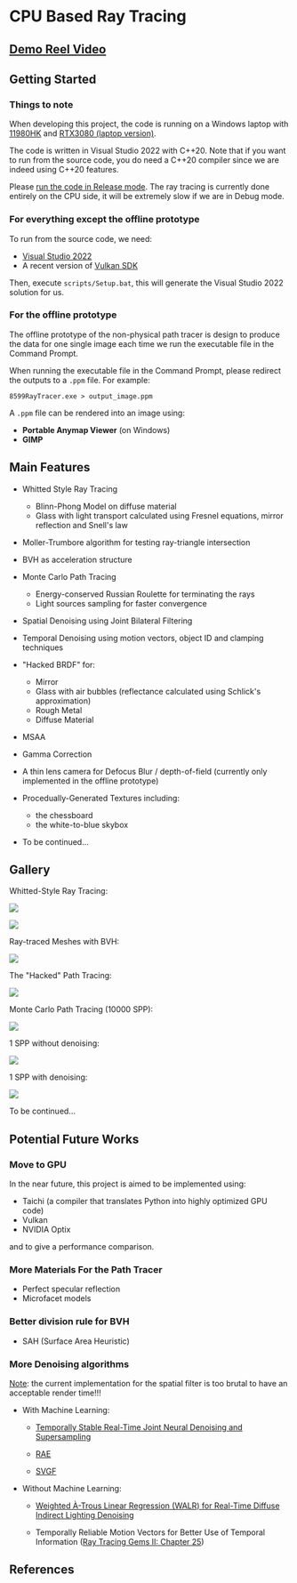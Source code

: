 # CPU Based Ray Tracing

## [Demo Reel Video](https://vimeo.com/856136979?share=copy)

## Getting Started

### Things to note

When developing this project, the code is running on a Windows laptop with <ins>11980HK</ins> and <ins>RTX3080 (laptop version)</ins>.

The code is written in Visual Studio 2022 with C++20. Note that if you want to run from the source code, you do need a C++20 compiler since we are indeed using C++20 features.

Please <ins>run the code in Release mode</ins>. The ray tracing is currently done entirely on the CPU side, it will be extremely slow if we are in Debug mode.

### For everything except the offline prototype

To run from the source code, we need:

- [Visual Studio 2022](https://visualstudio.com)
- A recent version of [Vulkan SDK](https://vulkan.lunarg.com/sdk/home#windows)
  
Then, execute `scripts/Setup.bat`, this will generate the Visual Studio 2022 solution for us.

### For the offline prototype

The offline prototype of the non-physical path tracer is design to produce the data for one single image each time we run the executable file in the Command Prompt.

When running the executable file in the Command Prompt, please redirect the outputs to a `.ppm` file. For example:

```
8599RayTracer.exe > output_image.ppm
```

A `.ppm` file can be rendered into an image using:

- **Portable Anymap Viewer** (on Windows)
- **GIMP**

## Main Features

- Whitted Style Ray Tracing

  - Blinn-Phong Model on diffuse material
  - Glass with light transport calculated using Fresnel equations, mirror reflection and Snell's law

- Moller-Trumbore algorithm for testing ray-triangle intersection

- BVH as acceleration structure
 
- Monte Carlo Path Tracing

  - Energy-conserved Russian Roulette for terminating the rays
  - Light sources sampling for faster convergence

- Spatial Denoising using Joint Bilateral Filtering

- Temporal Denoising using motion vectors, object ID and clamping techniques

- "Hacked BRDF" for:

  - Mirror
  - Glass with air bubbles (reflectance calculated using Schlick's approximation)
  - Rough Metal
  - Diffuse Material

- MSAA

- Gamma Correction

- A thin lens camera for Defocus Blur / depth-of-field (currently only implemented in the offline prototype)

- Procedually-Generated Textures including:

  - the chessboard
  - the white-to-blue skybox

- To be continued...

## Gallery

Whitted-Style Ray Tracing:

<img src="https://github.com/IQ404/cpu-based-ray-tracer/blob/main/Sample%20Images/whitted%20style%20ray%20tracer/WhittedStyle.gif"></a>

<img src="https://github.com/IQ404/cpu-based-ray-tracer/blob/main/Sample%20Images/whitted%20style%20ray%20tracer/WhittedStyle.jpg"></a>

Ray-traced Meshes with BVH:

<img src="https://github.com/IQ404/cpu-based-ray-tracer/blob/main/Sample%20Images/bvh%20ray%20tracer/bvh%20ray%20tracer.jpg"></a>

The "Hacked" Path Tracing:

<img src="https://github.com/IQ404/cpu-based-ray-tracer/blob/main/Sample%20Images/non%20physical%20path%20tracer/non-physical%20path%20tracing.png"></a>

Monte Carlo Path Tracing (10000 SPP):

<img src="https://github.com/IQ404/cpu-based-ray-tracer/blob/main/Sample%20Images/monte%20carlo%20path%20tracer/RR0.8%2010000spp.jpg"></a>

1 SPP without denoising:

<img src="https://github.com/IQ404/cpu-based-ray-tracer/blob/main/Sample%20Images/denoiser/without%20denoising.jpg"></a>

1 SPP with denoising:

<img src="https://github.com/IQ404/cpu-based-ray-tracer/blob/main/Sample%20Images/denoiser/with%20denoising.jpg"></a>

To be continued...

## Potential Future Works

### Move to GPU

In the near future, this project is aimed to be implemented using:

- Taichi (a compiler that translates Python into highly optimized GPU code)
- Vulkan
- NVIDIA Optix

and to give a performance comparison.

### More Materials For the Path Tracer

- Perfect specular reflection
- Microfacet models

### Better division rule for BVH

- SAH (Surface Area Heuristic)

### More Denoising algorithms

<ins>Note</ins>: the current implementation for the spatial filter is too brutal to have an acceptable render time!!!

- With Machine Learning:

  - [Temporally Stable Real-Time Joint Neural Denoising and Supersampling](https://www.intel.com/content/www/us/en/developer/articles/technical/temporally-stable-denoising-and-supersampling.html)
 
  - [RAE](https://research.nvidia.com/publication/2017-07_interactive-reconstruction-monte-carlo-image-sequences-using-recurrent)
 
  - [SVGF](https://research.nvidia.com/publication/2017-07_spatiotemporal-variance-guided-filtering-real-time-reconstruction-path-traced)

- Without Machine Learning:

  - [Weighted À-Trous Linear Regression (WALR) for Real-Time Diffuse Indirect Lighting Denoising](https://gpuopen.com/download/publications/GPUOpen2022_WALR.pdf)
 
  - Temporally Reliable Motion Vectors for Better Use of Temporal Information ([Ray Tracing Gems II: Chapter 25](https://www.realtimerendering.com/raytracinggems/rtg2/index.html))
 

## References
